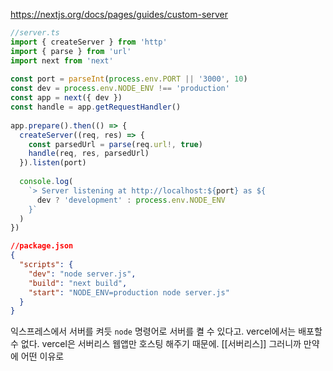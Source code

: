 https://nextjs.org/docs/pages/guides/custom-server

```ts
//server.ts
import { createServer } from 'http'
import { parse } from 'url'
import next from 'next'
 
const port = parseInt(process.env.PORT || '3000', 10)
const dev = process.env.NODE_ENV !== 'production'
const app = next({ dev })
const handle = app.getRequestHandler()
 
app.prepare().then(() => {
  createServer((req, res) => {
    const parsedUrl = parse(req.url!, true)
    handle(req, res, parsedUrl)
  }).listen(port)
 
  console.log(
    `> Server listening at http://localhost:${port} as ${
      dev ? 'development' : process.env.NODE_ENV
    }`
  )
})
```
```json
//package.json
{
  "scripts": {
    "dev": "node server.js",
    "build": "next build",
    "start": "NODE_ENV=production node server.js"
  }
}
```
익스프레스에서 서버를 켜듯 `node` 명령어로 서버를 켤 수 있다고.
vercel에서는 배포할 수 없다. vercel은 서버리스 웹앱만 호스팅 해주기 때문에. [[서버리스]]
그러니까 만약에 어떤 이유로


